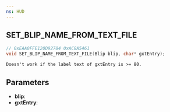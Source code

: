 ```yaml
---
ns: HUD
---
```

## SET_BLIP_NAME_FROM_TEXT_FILE

```c
// 0xEAA0FFE120D92784 0xAC8A5461
void SET_BLIP_NAME_FROM_TEXT_FILE(Blip blip, char* gxtEntry);
```

```
Doesn't work if the label text of gxtEntry is >= 80.  
```

## Parameters
* **blip**: 
* **gxtEntry**: 

